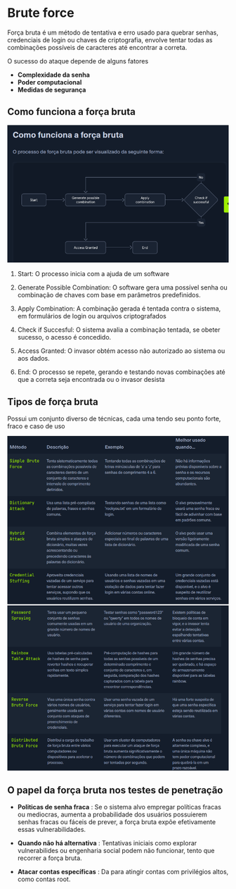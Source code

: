# Brute force

Força bruta é um método de tentativa e erro usado para quebrar senhas, credenciais de login ou chaves de criptografia, envolve tentar todas as combinações possíveis de caracteres até encontrar a correta.

O sucesso do ataque depende de alguns fatores

- **Complexidade da senha**
- **Poder computacional**
- **Medidas de segurança**

## Como funciona a força bruta
![Como funciona força bruta](../img/comofuncionaBF.png)

1) Start: O processo inicia com a ajuda de um software

2) Generate Possible Combination: O software gera uma possível senha ou combinação de chaves com base em parâmetros predefinidos.

3) Apply Combination: A combinação gerada é tentada contra o sistema, em formulários de login ou arquivos criptografados

4) Check if Succesful: O sistema avalia a combinação tentada, se obeter sucesso, o acesso é concedido.

5) Access Granted: O invasor obtém acesso não autorizado ao sistema ou aos dados.

6) End: O processo se repete, gerando e testando novas combinações até que a correta seja encontrada ou o invasor desista

## Tipos de força bruta

Possui um conjunto diverso de técnicas, cada uma tendo seu ponto forte, fraco e caso de uso

![Brute force 1](../img/typeBruteForce1.png)
![Brute force 1](../img/typeBruteForce2.png)

## O papel da força bruta nos testes de penetração

- **Politicas de senha fraca** : Se o sistema alvo empregar políticas fracas ou mediocras, aumenta a probabilidade dos usuários possuierem senhas fracas ou fáceis de prever, a força bruta expôe efetivamente essas vulnerabilidades.

- **Quando não há alternativa** : Tentativas iniciais como explorar vulnerabilides ou engenharia social podem não funcionar, tento que recorrer a força bruta.

- **Atacar contas específicas** : Da para atingir contas com privilégios altos, como  contas root.

